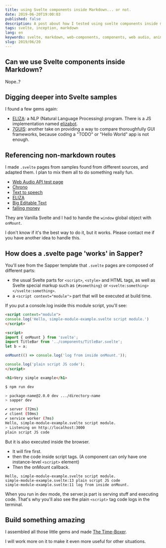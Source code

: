 ```yaml
---
title: using Svelte components inside Markdown... or not.
date: 2019-06-20T19:00:03
published: false
description: A post about how I tested using svelte components inside markdown content. And ended up doing something completely diffenrent!
tags: svelte, inception, markdown
lang: en
keywords: svelte, markdown, web-components, components, web audio, animations, eliza, timer, 7guis
slug: 2019/06/20
---
```


## Can we use Svelte components inside Markdown?

Nope..?

## Digging deeper into Svelte samples

I found a few gems again:

- [ELIZA](https://en.wikipedia.org/wiki/ELIZA): a NLP (Natural Language Processing) program. There is a JS implementation named [elizabot](https://www.masswerk.at/elizabot/).
- [7GUIS](https://eugenkiss.github.io/7guis/): another take on providing a way to compare thoroughfully GUI frameworks, because coding a "TODO" or "Hello World" app is not enough.

## Referencing non-markdown routes

I made `.svelte` pages from samples found from different sources, and adapted them.
I plan to mix them all to do something really fun.

- [Web Audio API test page](/playground/audio)
- [Chrono](/playground/chrono)
- [Text to speech](/playground/blabla)
- [ELIZA](/playground/eliza)
- [Big Editable Text](/playground/bigeditabletext)
- [falling money](/playground/falling-money)

They are Vanilla Svelte and I had to handle the `window` global object with `onMount`.

I don't know if it's the best way to do it, but it works. Please contact me if you have another idea to handle this.

## How does a .svelte page 'works' in Sapper?

You'll see from the Sapper template that `.svelte` pages are composed of different parts:

- the usual Svelte parts for `<script>`, `<style>` and HTML tags, as well as Svelte special markup such as `{#something}` or `<svelte:something></svelte:something>`.
- a `<script context="module">` part that will be executed at build time.

If you put a console.log inside this module script, you'll see:

```html
<script context="module">
console.log('Hello, simple-module-example.svelte script module.')
</script>

<script>
import { onMount } from 'svelte';
import TitleBar from '../components/TitleBar.svelte';
let b = a;

onMount(() => console.log('log from inside onMount.'));

console.log('plain script JS code');
</script>

<h1>Very simple example</h1>
```

```bash
$ npm run dev

> package-name@2.0.0 dev .../directory-name
> sapper dev

✔ server (72ms)
✔ client (59ms)
✔ service worker (7ms)
Hello, simple-module-example.svelte script module.
> Listening on http://localhost:3000
plain script JS code
```

But it is also executed inside the browser.

- It will fire first.
- then the code inside script tags. (A component can only have one instance-level `<script>` element)
- Then the onMount callback.

```text
Hello, simple-module-example.svelte script module.
simple-module-example.svelte:13 plain script JS code
simple-module-example.svelte:11 log from inside onMount.
```

When you run in dev mode, the server.js part is serving stuff and executing code.
That's why you'll also see the plain `<script>` tag code logs in the terminal.

## Build something amazing

I assembled all those little gems and made [The Time-Boxer](/playground/time-boxing).

I will work more on it to make it even more useful for other situations.
